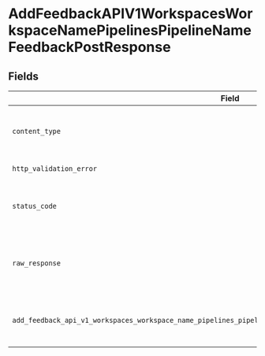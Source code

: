 # AddFeedbackAPIV1WorkspacesWorkspaceNamePipelinesPipelineNameFeedbackPostResponse


## Fields

| Field                                                                                                          | Type                                                                                                           | Required                                                                                                       | Description                                                                                                    |
| -------------------------------------------------------------------------------------------------------------- | -------------------------------------------------------------------------------------------------------------- | -------------------------------------------------------------------------------------------------------------- | -------------------------------------------------------------------------------------------------------------- |
| `content_type`                                                                                                 | *Optional[str]*                                                                                                | :heavy_check_mark:                                                                                             | HTTP response content type for this operation                                                                  |
| `http_validation_error`                                                                                        | [Optional[shared.HTTPValidationError]](undefined/models/shared/httpvalidationerror.md)                         | :heavy_minus_sign:                                                                                             | Validation Error                                                                                               |
| `status_code`                                                                                                  | *Optional[int]*                                                                                                | :heavy_check_mark:                                                                                             | HTTP response status code for this operation                                                                   |
| `raw_response`                                                                                                 | [requests.Response](https://requests.readthedocs.io/en/latest/api/#requests.Response)                          | :heavy_minus_sign:                                                                                             | Raw HTTP response; suitable for custom response parsing                                                        |
| `add_feedback_api_v1_workspaces_workspace_name_pipelines_pipeline_name_feedback_post_200_application_json_any` | *Optional[Any]*                                                                                                | :heavy_minus_sign:                                                                                             | The feedback was successfully stored.                                                                          |